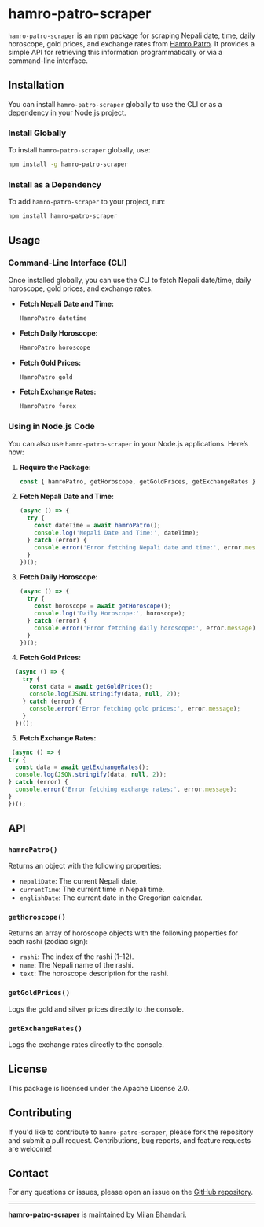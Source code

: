 # hamro-patro-scraper

`hamro-patro-scraper` is an npm package for scraping Nepali date, time, daily horoscope, gold prices, and exchange rates from [Hamro Patro](https://www.hamropatro.com/). It provides a simple API for retrieving this information programmatically or via a command-line interface.

## Installation

You can install `hamro-patro-scraper` globally to use the CLI or as a dependency in your Node.js project.

### Install Globally

To install `hamro-patro-scraper` globally, use:

```bash
npm install -g hamro-patro-scraper
```

### Install as a Dependency

To add `hamro-patro-scraper` to your project, run:

```bash
npm install hamro-patro-scraper
```

## Usage

### Command-Line Interface (CLI)

Once installed globally, you can use the CLI to fetch Nepali date/time, daily horoscope, gold prices, and exchange rates.

- **Fetch Nepali Date and Time:**

  ```bash
  HamroPatro datetime
  ```

- **Fetch Daily Horoscope:**

  ```bash
  HamroPatro horoscope
  ```

- **Fetch Gold Prices:**

  ```bash
  HamroPatro gold
  ```

- **Fetch Exchange Rates:**

  ```bash
  HamroPatro forex
  ```

### Using in Node.js Code

You can also use `hamro-patro-scraper` in your Node.js applications. Here’s how:

1. **Require the Package:**

   ```javascript
   const { hamroPatro, getHoroscope, getGoldPrices, getExchangeRates } = require('hamro-patro-scraper');
   ```

2. **Fetch Nepali Date and Time:**

   ```javascript
   (async () => {
     try {
       const dateTime = await hamroPatro();
       console.log('Nepali Date and Time:', dateTime);
     } catch (error) {
       console.error('Error fetching Nepali date and time:', error.message);
     }
   })();
   ```

3. **Fetch Daily Horoscope:**

   ```javascript
   (async () => {
     try {
       const horoscope = await getHoroscope();
       console.log('Daily Horoscope:', horoscope);
     } catch (error) {
       console.error('Error fetching daily horoscope:', error.message);
     }
   })();
   ```

4. **Fetch Gold Prices:**

 ```javascript
   (async () => {
     try {
       const data = await getGoldPrices();
       console.log(JSON.stringify(data, null, 2));
     } catch (error) {
       console.error('Error fetching gold prices:', error.message);
     }
   })();
   ```

5. **Fetch Exchange Rates:**

  ```javascript
   (async () => {
  try {
    const data = await getExchangeRates();
    console.log(JSON.stringify(data, null, 2));
  } catch (error) {
    console.error('Error fetching exchange rates:', error.message);
  }
})();
   ```

## API

### `hamroPatro()`

Returns an object with the following properties:

- `nepaliDate`: The current Nepali date.
- `currentTime`: The current time in Nepali time.
- `englishDate`: The current date in the Gregorian calendar.

### `getHoroscope()`

Returns an array of horoscope objects with the following properties for each rashi (zodiac sign):

- `rashi`: The index of the rashi (1-12).
- `name`: The Nepali name of the rashi.
- `text`: The horoscope description for the rashi.

### `getGoldPrices()`

Logs the gold and silver prices directly to the console.

### `getExchangeRates()`

Logs the exchange rates directly to the console.

## License

This package is licensed under the Apache License 2.0.

## Contributing

If you'd like to contribute to `hamro-patro-scraper`, please fork the repository and submit a pull request. Contributions, bug reports, and feature requests are welcome!

## Contact

For any questions or issues, please open an issue on the [GitHub repository](https://github.com/milancodess/hamro-patro-scraper).

---

**hamro-patro-scraper** is maintained by [Milan Bhandari](https://github.com/milancodess).
```

